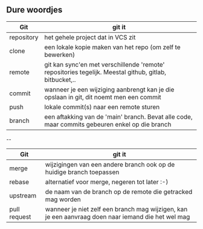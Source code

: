 ## Dure woordjes
<!-- .slide: style="font-size:28" -->
|Git | git it |
|-------|------|
| repository | het gehele project dat in VCS zit |
| clone | een lokale kopie maken van het repo (om zelf te bewerken) |
| remote | git kan sync'en met verschillende 'remote' repositories tegelijk. Meestal github, gitlab, bitbucket,..|
| commit | wanneer je een wijziging aanbrengt kan je die opslaan in git, dit noemt men een commit |
| push | lokale commit(s) naar een remote sturen |
| branch | een aftakking van de 'main' branch. Bevat alle code, maar commits gebeuren enkel op die branch |
--
<!-- .slide: style="font-size:28" -->
|Git | git it |
|-------|------|
| merge | wijzigingen van een andere branch ook op de huidige branch toepassen |
| rebase | alternatief voor merge, negeren tot later :-) |
| upstream | de naam van de branch op de remote die getracked mag worden |
| pull request | wanneer je niet zelf een branch mag wijzigen, kan je een aanvraag doen naar iemand die het wel mag |
